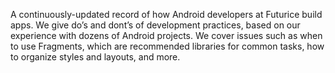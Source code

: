 A continuously-updated record of how Android developers at Futurice build apps. We give do’s and dont’s of development practices, based on our experience with dozens of Android projects. We cover issues such as when to use Fragments, which are recommended libraries for common tasks, how to organize styles and layouts, and more.
